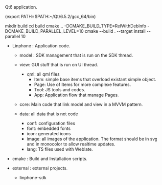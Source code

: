 Qt6 application.

(export PATH=$PATH:~/Qt/6.5.2/gcc_64/bin)

mkdir build
cd build
cmake .. -DCMAKE_BUILD_TYPE=RelWithDebInfo -DCMAKE_BUILD_PARALLEL_LEVEL=10
cmake --build .  --target install --parallel 10


- Linphone : Application code.
	- model : SDK management that is run on the SDK thread.
	- view: GUI stuff that is run on UI thread.
		- qml: all qml files
			- Item: simple base items that overload existant simple object.
			- Page: Use of Items for more complexe features.
			- Tool: JS tools and codes.
			- App: Application flow that manage Pages.
			
	- core: Main code that link model and view in a MVVM pattern.
	- data: all data that is not code
		- conf: configuration files
		- font: embedded fonts
		- icon: generated icons
		- image: all images of the application. The format should be in svg and in monocolor to allow realtime updates.
		- lang: TS files used with Weblate.

- cmake : Build and Installation scripts.

- external : external projects.
	- linphone-sdk


